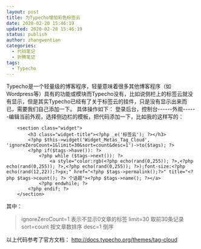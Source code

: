 ```yaml
---
layout: post
title: 为Typecho增加彩色标签云
date: 2020-02-20 15:46:19
updated: 2020-02-20 15:46:19
status: publish
author: zhangwentian
categories: 
  - 代码笔记
  - 折腾笔记
tags: 
  - Typecho
---
```



Typecho是一个轻量级的博客程序，轻量意味着很多其他博客程序（如Wordpress等）具有的功能或模块而Typecho没有，比如说侧栏上的标签云就没有显示，但是其实Typecho已经有了关于标签云的挂件，只是没有显示出来而已，需要我们自己添加一下。
具体操作如下：
登录后台，控制台------外观------编辑当前外观，选择侧边栏的模板，把代码添加一下，比如我的这样写的：

```
    <section class="widget">
        <h3 class="widget-title"><?php _e('标签云'); ?></h3>
        <?php $this->widget('Widget_Metas_Tag_Cloud', 'ignoreZeroCount=1&limit=30&sort=count&desc=1')->to($tags); ?>
        <?php if($tags->have()): ?>
            <?php while ($tags->next()): ?>
                <a style="color:rgb(<?php echo(rand(0,255)); ?>,<?php echo(rand(0,255)); ?>,<?php echo(rand(0,255)); ?>);font-size:<?php echo(rand(12,22));?>px;" href="<?php $tags->permalink();?>" title="<?php $tags->count(); ?> 个话题"><?php $tags->name(); ?></a>
            <?php endwhile; ?>
        <?php endif; ?>
    </section>
```

其中：

> ignoreZeroCount=1 表示不显示0文章的标签
> limit=30 取前30条记录
> sort=count 按文章数排序
> desc=1 倒序

以上代码参考了官方文档：
[](http://docs.typecho.org/themes/tag-cloud)<http://docs.typecho.org/themes/tag-cloud>
